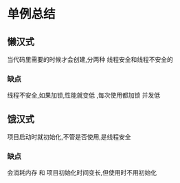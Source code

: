 # 单例总结
 
##  懒汉式 ##
当代码里需要的时候才会创建,分两种 线程安全和线程不安全的
### 缺点 ###
线程不安全,如果加锁,性能就变低 ,每次使用都加锁 并发低

## 饿汉式 ##
 项目启动时就初始化,不管是否使用,是线程安全
### 缺点 ###
会消耗内存 和 项目初始化时间变长,但使用时不用初始化